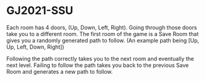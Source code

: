 # GJ2021-SSU

Each room has 4 doors, (Up, Down, Left, Right). Going through those doors take you to a different room. 
The first room of the game is a Save Room that gives you a randomly generated path to follow. (An example path being [Up, Up, Left, Down, Right])

Following the path correctly takes you to the next room and eventually the next level. 
Failing to follow the path takes you back to the previous Save Room and generates a new path to follow.
